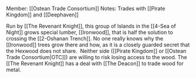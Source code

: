 Member: [[Ostean Trade Consortium]]
Notes:  Trades with [[Pirate Kingdom]] and [[Deephaven]]

Run by [[The Revenant Knight]], this group of Islands in the [[4-Sea of Night]] grows special lumber, [[Ironwood]], that is half the solution to crossing the [[2-Oshanan Trench]].  No one really knows why the [[Ironwood]] trees grow there and how, as it is a closely guarded secret that the Hexwood does not share.  Neither side ([[Pirate Kingdom]] or [[Ostean Trade Consortium|OTC]]) are willing to risk losing access to the wood.  The [[The Revenant Knight]] has a deal with [[The Deacon]] to trade wood for metal.

